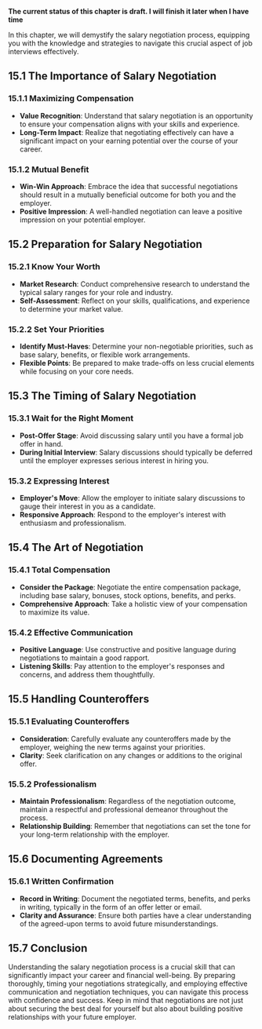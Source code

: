 **The current status of this chapter is draft. I will finish it later when I have time**

In this chapter, we will demystify the salary negotiation process, equipping you with the knowledge and strategies to navigate this crucial aspect of job interviews effectively.

15.1 **The Importance of Salary Negotiation**
---------------------------------------------

### 15.1.1 **Maximizing Compensation**

* **Value Recognition**: Understand that salary negotiation is an opportunity to ensure your compensation aligns with your skills and experience.
* **Long-Term Impact**: Realize that negotiating effectively can have a significant impact on your earning potential over the course of your career.

### 15.1.2 **Mutual Benefit**

* **Win-Win Approach**: Embrace the idea that successful negotiations should result in a mutually beneficial outcome for both you and the employer.
* **Positive Impression**: A well-handled negotiation can leave a positive impression on your potential employer.

15.2 **Preparation for Salary Negotiation**
-------------------------------------------

### 15.2.1 **Know Your Worth**

* **Market Research**: Conduct comprehensive research to understand the typical salary ranges for your role and industry.
* **Self-Assessment**: Reflect on your skills, qualifications, and experience to determine your market value.

### 15.2.2 **Set Your Priorities**

* **Identify Must-Haves**: Determine your non-negotiable priorities, such as base salary, benefits, or flexible work arrangements.
* **Flexible Points**: Be prepared to make trade-offs on less crucial elements while focusing on your core needs.

15.3 **The Timing of Salary Negotiation**
-----------------------------------------

### 15.3.1 **Wait for the Right Moment**

* **Post-Offer Stage**: Avoid discussing salary until you have a formal job offer in hand.
* **During Initial Interview**: Salary discussions should typically be deferred until the employer expresses serious interest in hiring you.

### 15.3.2 **Expressing Interest**

* **Employer's Move**: Allow the employer to initiate salary discussions to gauge their interest in you as a candidate.
* **Responsive Approach**: Respond to the employer's interest with enthusiasm and professionalism.

15.4 **The Art of Negotiation**
-------------------------------

### 15.4.1 **Total Compensation**

* **Consider the Package**: Negotiate the entire compensation package, including base salary, bonuses, stock options, benefits, and perks.
* **Comprehensive Approach**: Take a holistic view of your compensation to maximize its value.

### 15.4.2 **Effective Communication**

* **Positive Language**: Use constructive and positive language during negotiations to maintain a good rapport.
* **Listening Skills**: Pay attention to the employer's responses and concerns, and address them thoughtfully.

15.5 **Handling Counteroffers**
-------------------------------

### 15.5.1 **Evaluating Counteroffers**

* **Consideration**: Carefully evaluate any counteroffers made by the employer, weighing the new terms against your priorities.
* **Clarity**: Seek clarification on any changes or additions to the original offer.

### 15.5.2 **Professionalism**

* **Maintain Professionalism**: Regardless of the negotiation outcome, maintain a respectful and professional demeanor throughout the process.
* **Relationship Building**: Remember that negotiations can set the tone for your long-term relationship with the employer.

15.6 **Documenting Agreements**
-------------------------------

### 15.6.1 **Written Confirmation**

* **Record in Writing**: Document the negotiated terms, benefits, and perks in writing, typically in the form of an offer letter or email.
* **Clarity and Assurance**: Ensure both parties have a clear understanding of the agreed-upon terms to avoid future misunderstandings.

15.7 **Conclusion**
-------------------

Understanding the salary negotiation process is a crucial skill that can significantly impact your career and financial well-being. By preparing thoroughly, timing your negotiations strategically, and employing effective communication and negotiation techniques, you can navigate this process with confidence and success. Keep in mind that negotiations are not just about securing the best deal for yourself but also about building positive relationships with your future employer.
